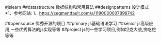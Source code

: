 #jslearn
##datastructure 数据结构和常用算法
##designpatterns 设计模式
                 *1、参考网站:
                     1、https://segmentfault.com/a/1190000007899742

##opensource   优秀开源的项目
##primary   js基础语法学习
##senior    js高级应用,一些优秀算法的js实现等等
##project   js的一些学习项目,例如坦克大战,贪吃蛇等等
